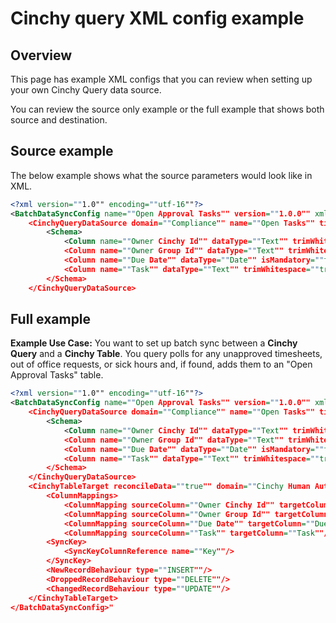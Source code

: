 # Cinchy query XML config example

## Overview

This page has example XML configs that you can review when setting up your own Cinchy Query data source.

You can review the source only example or the full example that shows both source and destination.

## Source example

The below example shows what the source parameters would look like in XML.

```xml
<?xml version=""1.0"" encoding=""utf-16""?>
<BatchDataSyncConfig name=""Open Approval Tasks"" version=""1.0.0"" xmlns=""http://www.cinchy.co"">
    <CinchyQueryDataSource domain=""Compliance"" name=""Open Tasks"" timeout=""120"">
        <Schema>
            <Column name=""Owner Cinchy Id"" dataType=""Text"" trimWhitespace=""true"" isMandatory=""false"" validateData=""false""/>
            <Column name=""Owner Group Id"" dataType=""Text"" trimWhitespace=""true"" isMandatory=""false"" validateData=""false""/>
            <Column name=""Due Date"" dataType=""Date"" isMandatory=""false"" validateData=""false""/>
            <Column name=""Task"" dataType=""Text"" trimWhitespace=""true"" isMandatory=""false"" validateData=""false""/>
        </Schema>
    </CinchyQueryDataSource>
```

## Full example

**Example Use Case:** You want to set up batch sync between a **Cinchy Query** and a **Cinchy Table**. You query polls for any unapproved timesheets, out of office requests, or sick hours and, if found, adds them to an "Open Approval Tasks" table.

```xml
<?xml version=""1.0"" encoding=""utf-16""?>
<BatchDataSyncConfig name=""Open Approval Tasks"" version=""1.0.0"" xmlns=""http://www.cinchy.co"">
    <CinchyQueryDataSource domain=""Compliance"" name=""Open Tasks"" timeout=""120"">
        <Schema>
            <Column name=""Owner Cinchy Id"" dataType=""Text"" trimWhitespace=""true"" isMandatory=""false"" validateData=""false""/>
            <Column name=""Owner Group Id"" dataType=""Text"" trimWhitespace=""true"" isMandatory=""false"" validateData=""false""/>
            <Column name=""Due Date"" dataType=""Date"" isMandatory=""false"" validateData=""false""/>
            <Column name=""Task"" dataType=""Text"" trimWhitespace=""true"" isMandatory=""false"" validateData=""false""/>
        </Schema>
    </CinchyQueryDataSource>
    <CinchyTableTarget reconcileData=""true"" domain=""Cinchy Human Automation"" table=""Open Approval Tasks"" suppressDuplicateErrors=""false"">
        <ColumnMappings>
            <ColumnMapping sourceColumn=""Owner Cinchy Id"" targetColumn=""Owner"" linkColumn=""Cinchy User Id""/>
            <ColumnMapping sourceColumn=""Owner Group Id"" targetColumn=""Owner Group"" linkColumn=""Cinchy Id""/>
            <ColumnMapping sourceColumn=""Due Date"" targetColumn=""Due Date""/>
            <ColumnMapping sourceColumn=""Task"" targetColumn=""Task""/>
        <SyncKey>
            <SyncKeyColumnReference name=""Key""/>
        </SyncKey>
        <NewRecordBehaviour type=""INSERT""/>
        <DroppedRecordBehaviour type=""DELETE""/>
        <ChangedRecordBehaviour type=""UPDATE""/>
    </CinchyTableTarget>
</BatchDataSyncConfig>"
```
